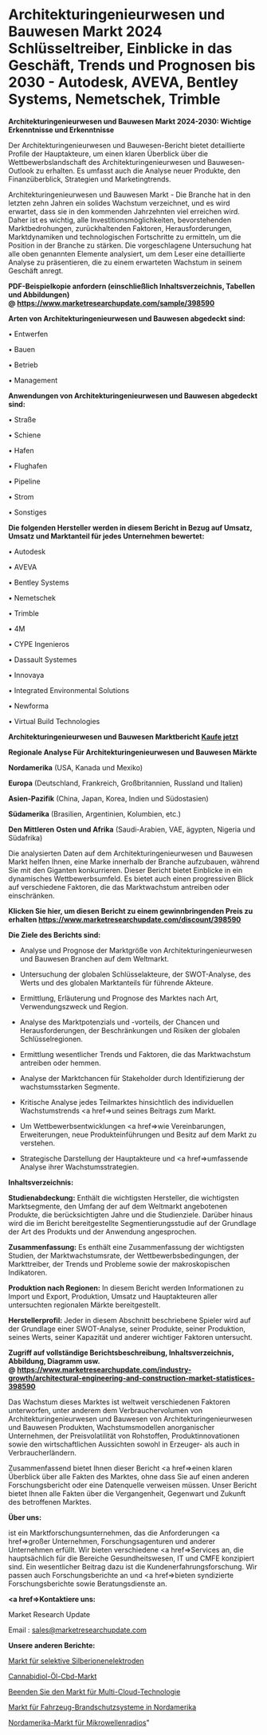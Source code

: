 # Architekturingenieurwesen und Bauwesen Markt 2024 Schlüsseltreiber, Einblicke in das Geschäft, Trends und Prognosen bis 2030 - Autodesk, AVEVA, Bentley Systems, Nemetschek, Trimble

<strong>Architekturingenieurwesen und Bauwesen Markt 2024-2030: Wichtige Erkenntnisse und Erkenntnisse</strong>

Der Architekturingenieurwesen und Bauwesen-Bericht bietet detaillierte Profile der Hauptakteure, um einen klaren Überblick über die Wettbewerbslandschaft des Architekturingenieurwesen und Bauwesen-Outlook zu erhalten. Es umfasst auch die Analyse neuer Produkte, den Finanzüberblick, Strategien und Marketingtrends.

Architekturingenieurwesen und Bauwesen Markt - Die Branche hat in den letzten zehn Jahren ein solides Wachstum verzeichnet, und es wird erwartet, dass sie in den kommenden Jahrzehnten viel erreichen wird. Daher ist es wichtig, alle Investitionsmöglichkeiten, bevorstehenden Marktbedrohungen, zurückhaltenden Faktoren, Herausforderungen, Marktdynamiken und technologischen Fortschritte zu ermitteln, um die Position in der Branche zu stärken. Die vorgeschlagene Untersuchung hat alle oben genannten Elemente analysiert, um dem Leser eine detaillierte Analyse zu präsentieren, die zu einem erwarteten Wachstum in seinem Geschäft anregt.

<strong><b>PDF-Beispielkopie anfordern (einschließlich Inhaltsverzeichnis, Tabellen und Abbildungen) @ </b></strong><strong><a href=https://www.marketresearchupdate.com/sample/398590><strong>https://www.marketresearchupdate.com/sample/398590</u></a></strong></strong>

<strong>Arten von Architekturingenieurwesen und Bauwesen abgedeckt sind:</strong>

• Entwerfen

• Bauen

• Betrieb

• Management

<strong>Anwendungen von Architekturingenieurwesen und Bauwesen abgedeckt sind:</strong>

• Straße

• Schiene

• Hafen

• Flughafen

• Pipeline

• Strom

• Sonstiges

<strong>Die folgenden Hersteller werden in diesem Bericht in Bezug auf Umsatz, Umsatz und Marktanteil für jedes Unternehmen bewertet:</strong>

• Autodesk

• AVEVA

• Bentley Systems

• Nemetschek

• Trimble

• 4M

• CYPE Ingenieros 

• Dassault Systemes

• Innovaya

• Integrated Environmental Solutions

• Newforma

• Virtual Build Technologies

<strong>Architekturingenieurwesen und Bauwesen Marktbericht <a href=https://www.marketresearchupdate.com/buynow/398590>Kaufe jetzt</a></strong>

<strong>Regionale Analyse Für Architekturingenieurwesen und Bauwesen Märkte</strong>

<strong>Nordamerika</strong> (USA, Kanada und Mexiko)

<strong>Europa</strong> (Deutschland, Frankreich, Großbritannien, Russland und Italien)

<strong>Asien-Pazifik</strong> (China, Japan, Korea, Indien und Südostasien)

<strong>Südamerika</strong> (Brasilien, Argentinien, Kolumbien, etc.)

<strong>Den Mittleren</strong> <strong>Osten und Afrika</strong> (Saudi-Arabien, VAE, ägypten, Nigeria und Südafrika)

Die analysierten Daten auf dem Architekturingenieurwesen und Bauwesen Markt helfen Ihnen, eine Marke innerhalb der Branche aufzubauen, während Sie mit den Giganten konkurrieren. Dieser Bericht bietet Einblicke in ein dynamisches Wettbewerbsumfeld. Es bietet auch einen progressiven Blick auf verschiedene Faktoren, die das Marktwachstum antreiben oder einschränken.

<strong>Klicken Sie hier, um diesen Bericht zu einem gewinnbringenden Preis zu erhalten
</strong><strong><a href=https://www.marketresearchupdate.com/discount/398590>https://www.marketresearchupdate.com/discount/398590</b></u></strong></a>

<strong>Die Ziele des Berichts sind:</strong>

- Analyse und Prognose der Marktgröße von Architekturingenieurwesen und Bauwesen Branchen auf dem Weltmarkt.

- Untersuchung der globalen Schlüsselakteure, der SWOT-Analyse, des Werts und des globalen Marktanteils für führende Akteure.

- Ermittlung, Erläuterung und Prognose des Marktes nach Art, Verwendungszweck und Region.

- Analyse des Marktpotenzials und -vorteils, der Chancen und Herausforderungen, der Beschränkungen und Risiken der globalen Schlüsselregionen.

- Ermittlung wesentlicher Trends und Faktoren, die das Marktwachstum antreiben oder hemmen.

- Analyse der Marktchancen für Stakeholder durch Identifizierung der wachstumsstarken Segmente.

- Kritische Analyse jedes Teilmarktes hinsichtlich des individuellen Wachstumstrends <a href=>und</a> seines Beitrags zum Markt.

- Um Wettbewerbsentwicklungen <a href=>wie</a> Vereinbarungen, Erweiterungen, neue Produkteinführungen und Besitz auf dem Markt zu verstehen.

- Strategische Darstellung der Hauptakteure und <a href=>umfas</a>sende Analyse ihrer Wachstumsstrategien.

<strong>Inhaltsverzeichnis:</strong>

<strong>Studienabdeckung:</strong> Enthält die wichtigsten Hersteller, die wichtigsten Marktsegmente, den Umfang der auf dem Weltmarkt angebotenen Produkte, die berücksichtigten Jahre und die Studienziele. Darüber hinaus wird die im Bericht bereitgestellte Segmentierungsstudie auf der Grundlage der Art des Produkts und der Anwendung angesprochen.

<strong>Zusammenfassung:</strong> Es enthält eine Zusammenfassung der wichtigsten Studien, der Marktwachstumsrate, der Wettbewerbsbedingungen, der Markttreiber, der Trends und Probleme sowie der makroskopischen Indikatoren.

<strong>Produktion nach Regionen:</strong> In diesem Bericht werden Informationen zu Import und Export, Produktion, Umsatz und Hauptakteuren aller untersuchten regionalen Märkte bereitgestellt.

<strong>Herstellerprofil:</strong> Jeder in diesem Abschnitt beschriebene Spieler wird auf der Grundlage einer SWOT-Analyse, seiner Produkte, seiner Produktion, seines Werts, seiner Kapazität und anderer wichtiger Faktoren untersucht.

<strong><b>Zugriff auf vollständige Berichtsbeschreibung, Inhaltsverzeichnis, Abbildung, Diagramm usw. @ </b></strong><strong><a href=https://www.marketresearchupdate.com/industry-growth/architectural-engineering-and-construction-market-statistices-398590>https://www.marketresearchupdate.com/industry-growth/architectural-engineering-and-construction-market-statistices-398590</a></strong>

Das Wachstum dieses Marktes ist weltweit verschiedenen Faktoren unterworfen, unter anderem dem Verbrauchervolumen von Architekturingenieurwesen und Bauwesen von Architekturingenieurwesen und Bauwesen Produkten, Wachstumsmodellen anorganischer Unternehmen, der Preisvolatilität von Rohstoffen, Produktinnovationen sowie den wirtschaftlichen Aussichten sowohl in Erzeuger- als auch in Verbraucherländern.

Zusammenfassend bietet Ihnen dieser Bericht <a href=>einen</a> klaren Überblick über alle Fakten des Marktes, ohne dass Sie auf einen anderen Forschungsbericht oder eine Datenquelle verweisen müssen. Unser Bericht bietet Ihnen alle Fakten über die Vergangenheit, Gegenwart und Zukunft des betroffenen Marktes.

<strong>Über uns:</strong>

 ist ein Marktforschungsunternehmen, das die Anforderungen <a href=>großer</a> Unternehmen, Forschungsagenturen und anderer Unternehmen erfüllt. Wir bieten verschiedene <a href=>Services</a> an, die hauptsächlich für die Bereiche Gesundheitswesen, IT und CMFE konzipiert sind. Ein wesentlicher Beitrag dazu ist die Kundenerfahrungsforschung. Wir passen auch Forschungsberichte an und <a href=>bieten</a> syndizierte Forschungsberichte sowie Beratungsdienste an.

<strong><a href=>Kontaktiere uns:</a></strong>

Market Research Update

Email : sales@marketresearchupdate.com

<strong>Unsere anderen Berichte:</strong>

<a href=https://www.linkedin.com/pulse/silver-ion-selective-electrodes-market-has-huge>Markt für selektive Silberionenelektroden</a>

<a href=https://www.linkedin.com/pulse/cannabidiol-oil-cbd-market-analysis-segment>Cannabidiol-Öl-Cbd-Markt</a>

<a href=https://www.linkedin.com/pulse/end-multi-cloud-technology-market-size-emerging>Beenden Sie den Markt für Multi-Cloud-Technologie</a>

<a href=https://www.linkedin.com/pulse/north-america-vehicle-fire-protection-system-market-2030>Markt für Fahrzeug-Brandschutzsysteme in Nordamerika</a>

<a href=https://www.linkedin.com/pulse/north-america-microwave-radio-market-report-covers-future>Nordamerika-Markt für Mikrowellenradios</a>"

